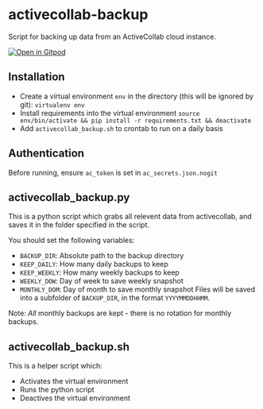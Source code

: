# activecollab-backup
Script for backing up data from an ActiveCollab cloud instance.

[![Open in Gitpod](https://gitpod.io/button/open-in-gitpod.svg)](https://gitpod.io/#https://github.com/kingsdigitallab/activecollab-backup)

## Installation
* Create a virtual environment `env` in the directory (this will be ignored by git): `virtualenv env`
* Install requirements into the virtual environment `source env/bin/activate && pip install -r requirements.txt && deactivate`
* Add `activecollab_backup.sh` to crontab to run on a daily basis

## Authentication
Before running, ensure `ac_token` is set in `ac_secrets.json.nogit`

## activecollab_backup.py
This is a python script which grabs all relevent data from activecollab, and saves it in the folder specified in the script.

You should set the following variables:
* `BACKUP_DIR`: Absolute path to the backup directory
* `KEEP_DAILY`: How many daily backups to keep
* `KEEP_WEEKLY`: How many weekly backups to keep
* `WEEKLY_DOW`: Day of week to save weekly snapshot
* `MONTHLY_DOM`: Day of month to save monthly snapshot
Files will be saved into a subfolder of `BACKUP_DIR`, in the format `YYYYMMDDHHMM`.

Note: *All* monthly backups are kept - there is no rotation for monthly backups.

## activecollab_backup.sh
This is a helper script which:

* Activates the virtual environment
* Runs the python script
* Deactives the virtual environment
